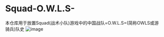 # Squad-O.W.L.S-
本仓库用于放置Squad(战术小队)游戏中的中国战队=O.W.L.S=(简称OWLS或游骑兵)队史
![image](https://i.328888.xyz/2023/03/03/FzbKP.jpeg)
